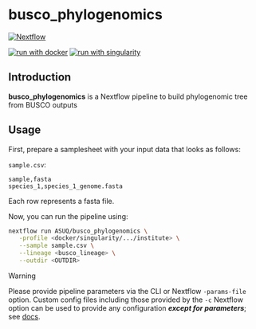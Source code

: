 # busco_phylogenomics


[![Nextflow](https://img.shields.io/badge/version-%E2%89%A524.10.5-green?style=flat&logo=nextflow&logoColor=white&color=%230DC09D&link=https%3A%2F%2Fnextflow.io)](https://www.nextflow.io/)
<!-- [![run with conda](http://img.shields.io/badge/run%20with-conda-3EB049?labelColor=000000&logo=anaconda)](https://docs.conda.io/en/latest/) -->
[![run with docker](https://img.shields.io/badge/run%20with-docker-0db7ed?labelColor=000000&logo=docker)](https://www.docker.com/)
[![run with singularity](https://img.shields.io/badge/run%20with-singularity-1d355c.svg?labelColor=000000)](https://sylabs.io/docs/)

## Introduction

**busco_phylogenomics** is a Nextflow pipeline to build phylogenomic tree from BUSCO outputs


## Usage

First, prepare a samplesheet with your input data that looks as follows:

`sample.csv`:

```csv
sample,fasta
species_1,species_1_genome.fasta
```

Each row represents a fasta file.

Now, you can run the pipeline using:

<!-- TODO nf-core: update the following command to include all required parameters for a minimal example -->

```bash
nextflow run ASUQ/busco_phylogenomics \
   -profile <docker/singularity/.../institute> \
   --sample sample.csv \
   --lineage <busco_lineage> \
   --outdir <OUTDIR>
```

> [!WARNING]
> Please provide pipeline parameters via the CLI or Nextflow `-params-file` option. Custom config files including those provided by the `-c` Nextflow option can be used to provide any configuration _**except for parameters**_; see [docs](https://nf-co.re/docs/usage/getting_started/configuration#custom-configuration-files).

<!-- ## Credits

ASUQ/busco_phylogenomics was originally written by ASUQ. -->

<!-- We thank the following people for their extensive assistance in the development of this pipeline: -->

<!-- TODO nf-core: If applicable, make list of people who have also contributed -->

<!-- ## Contributions and Support

If you would like to contribute to this pipeline, please see the [contributing guidelines](.github/CONTRIBUTING.md). -->

<!-- ## Citations -->

<!-- TODO nf-core: Add citation for pipeline after first release. Uncomment lines below and update Zenodo doi and badge at the top of this file. -->
<!-- If you use ASUQ/busco_phylogenomics for your analysis, please cite it using the following doi: [10.5281/zenodo.XXXXXX](https://doi.org/10.5281/zenodo.XXXXXX) -->

<!-- TODO nf-core: Add bibliography of tools and data used in your pipeline -->

<!-- An extensive list of references for the tools used by the pipeline can be found in the [`CITATIONS.md`](CITATIONS.md) file.

This pipeline uses code and infrastructure developed and maintained by the [nf-core](https://nf-co.re) community, reused here under the [MIT license](https://github.com/nf-core/tools/blob/main/LICENSE).

> **The nf-core framework for community-curated bioinformatics pipelines.**
>
> Philip Ewels, Alexander Peltzer, Sven Fillinger, Harshil Patel, Johannes Alneberg, Andreas Wilm, Maxime Ulysse Garcia, Paolo Di Tommaso & Sven Nahnsen.
>
> _Nat Biotechnol._ 2020 Feb 13. doi: [10.1038/s41587-020-0439-x](https://dx.doi.org/10.1038/s41587-020-0439-x). -->